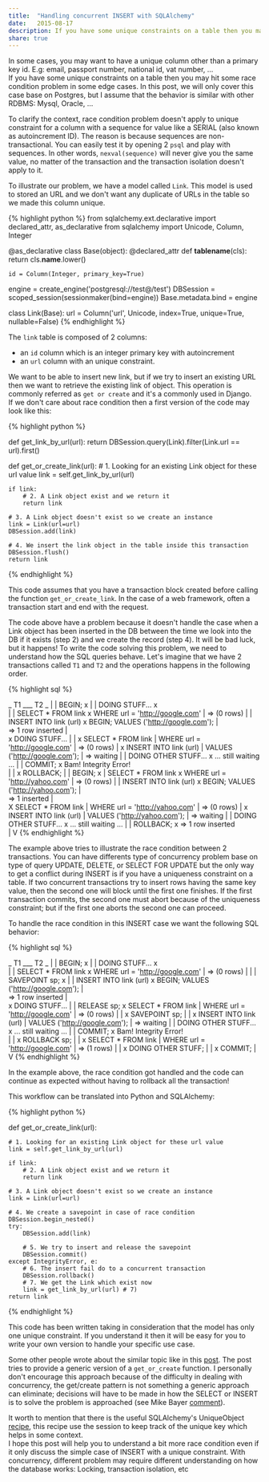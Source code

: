 ```yaml
---
title:  "Handling concurrent INSERT with SQLAlchemy"
date:   2015-08-17
description: If you have some unique constraints on a table then you may hit some race condition problem in some cases.    
share: true
---
```


In some cases, you may want to have a unique column other than a primary key id. 
E.g: email, passport number, national id, vat number, ...  
If you have some unique constraints on a table then you may hit some race condition problem in some edge cases. In this post, we will only cover this case base on Postgres, but I assume that the behavior is similar with other RDBMS: Mysql, Oracle, ... 

To clarify the context, race condition problem doesn't apply to unique constraint for a column with a sequence for value like a SERIAL (also known as autoincrement ID). The reason is because sequences are non-transactional. You can easily test it by opening 2 `psql` and play with sequences. In other words, `nexval(sequence)` will never give you the same value, no matter of the transaction and the transaction isolation doesn't apply to it. 

To illustrate our problem, we have a model called `Link`. This model is used to stored an URL and we don't want any duplicate of URLs in the table so we made this column unique.  

{% highlight python %}
from sqlalchemy.ext.declarative import declared_attr, as_declarative
from sqlalchemy import Unicode, Column, Integer

@as_declarative
class Base(object):
    @declared_attr
    def __tablename__(cls):
        return cls.__name__.lower()

    id = Column(Integer, primary_key=True)

engine = create_engine('postgresql://test@/test')
DBSession = scoped_session(sessionmaker(bind=engine))
Base.metadata.bind = engine

class Link(Base):
    url = Column('url', Unicode, index=True, unique=True, nullable=False)
{% endhighlight %}

The `link` table is composed of 2 columns: 

  - an `id` column which is an integer primary key with autoincrement 
  - an `url` column with an unique constraint.    

We want to be able to insert new link, but if we try to insert an existing URL then we want to retrieve the existing link of object. 
This operation is commonly referred as `get or create` and it's a commonly used in Django.   
If we don't care about race condition then a first version of the code may look like this: 


{% highlight python %}

def get_link_by_url(url):
    return DBSession.query(Link).filter(Link.url == url).first()


def get_or_create_link(url):
    # 1. Looking for an existing Link object for these url value
    link = self.get_link_by_url(url)

    if link:
        # 2. A Link object exist and we return it
        return link

    # 3. A Link object doesn't exist so we create an instance
    link = Link(url=url)
    DBSession.add(link)

    # 4. We insert the link object in the table inside this transaction
    DBSession.flush()
    return link 

{% endhighlight %}

This code assumes that you have a transaction block created before calling the function `get_or_create_link`. In the case of a web framework, often a transaction start and end with the request. 

The code above have a problem because it doesn't handle the case 
when a Link object has been inserted in the DB 
between the time we look into the DB if it exists (step 2) and we create the record (step 4). It will be bad luck, but it happens! To write the code solving this problem, we need to understand how the SQL queries behave. 
Let's imagine that we have 2 transactions called `T1` and `T2` and the operations happens in the following order.

{% highlight sql %}

_               T1               ___                T2              _
                                  |
                                  |
BEGIN;                            x
                                  |
                                  |
DOING STUFF...                    x   
                                  |
                                  |
SELECT * FROM link                x
WHERE url = 'http://google.com'   |
=> (0 rows)                       |
                                  |
INSERT INTO link (url)            x   BEGIN;
VALUES ('http://google.com');     |       
=> 1 row inserted                 |       
                                  x   DOING STUFF... 
                                  |
                                  |
                                  x   SELECT * FROM link
                                  |   WHERE url = 'http://google.com'
                                  |   => (0 rows)
                                  |
                                  x   INSERT INTO link (url)
                                  |   VALUES ('http://google.com');
                                  |   => waiting
                                  |
                                  |
DOING OTHER STUFF...              x   ... still waiting ...
                                  |
                                  |
COMMIT;                           x   Bam! Integrity Error!  
                                  |
                                  |
                                  x   ROLLBACK;
                                  |
                                  | 
BEGIN;                            x
                                  |
SELECT * FROM link                x
WHERE url = 'http://yahoo.com'    |
=> (0 rows)                       |
                                  |
INSERT INTO link (url)            x   BEGIN;
VALUES ('http://yahoo.com');      |       
=> 1 inserted                     |       
                                  X   SELECT * FROM link 
                                  |   WHERE url = 'http://yahoo.com'
                                  |   => (0 rows)
                                  |
                                  x   INSERT INTO link (url)
                                  |   VALUES ('http://yahoo.com');
                                  |   => waiting
                                  |
                                  |
DOING OTHER STUFF...              x   ... still waiting ...
                                  |
                                  |
ROLLBACK;                         x   => 1 row inserted  
                                  |
                                  V
{% endhighlight %}

The example above tries to illustrate the race condition between 2 transactions. 
You can have differents type of concurrency problem base on type of query UPDATE, DELETE, or SELECT FOR UPDATE but the only way to get a conflict during INSERT is if you have a uniqueness constraint on a table. If two concurrent transactions try to insert rows having the same key value, then the second one will block until the first one finishes. If the first transaction commits, the second one must abort because of the uniqueness constraint; but if the first one aborts the second one can proceed.


To handle the race condition in this INSERT case we want the following SQL behavior:

{% highlight sql %}

_               T1               ___                T2              _
                                  |
                                  |
BEGIN;                            x
                                  |
                                  |
DOING STUFF...                    x   
                                  |
                                  |
SELECT * FROM link                x
WHERE url = 'http://google.com'   |
=> (0 rows)                       |
                                  |
                                  |
SAVEPOINT sp;                     x
                                  |
                                  |
INSERT INTO link (url)            x   BEGIN;
VALUES ('http://google.com');     |       
=> 1 row inserted                 |       
                                  x   DOING STUFF... 
                                  |
                                  |
RELEASE sp;                       x   SELECT * FROM link
                                  |   WHERE url = 'http://google.com'
                                  |   => (0 rows)
                                  |
                                  |
                                  x   SAVEPOINT sp;
                                  |
                                  |
                                  x   INSERT INTO link (url)
                                  |   VALUES ('http://google.com');
                                  |   => waiting
                                  |
                                  |
DOING OTHER STUFF...              x   ... still waiting ...
                                  |
                                  |
COMMIT;                           x   Bam! Integrity Error!  
                                  |
                                  |
                                  x   ROLLBACK sp;
                                  |
                                  |
                                  x   SELECT * FROM link
                                  |   WHERE url = 'http://google.com'
                                  |   => (1 rows)
                                  |
                                  | 
                                  x   DOING OTHER STUFF;
                                  |
                                  |
                                  x   COMMIT;
                                  |
                                  V
{% endhighlight %}

In the example above, the race condition got handled and the code can continue as expected without having to rollback all the transaction!    

This workflow can be translated into Python and SQLAlchemy:

{% highlight python %}

def get_or_create_link(url):

    # 1. Looking for an existing Link object for these url value
    link = self.get_link_by_url(url)

    if link:
        # 2. A Link object exist and we return it 
        return link

    # 3. A Link object doesn't exist so we create an instance
    link = Link(url=url)

    # 4. We create a savepoint in case of race condition 
    DBSession.begin_nested()
    try:
        DBSession.add(link) 

        # 5. We try to insert and release the savepoint
        DBSession.commit()     
    except IntegrityError, e:
        # 6. The insert fail do to a concurrent transaction  
        DBSession.rollback()
        # 7. We get the Link which exist now
        link = get_link_by_url(url) # 7)
    return link
{% endhighlight %}

This code has been written taking in consideration that the model has only one unique constraint. If you understand it then it will be easy for you to write your own version to handle your specific use case.

Some other people wrote about the similar topic like in this [post](http://skien.cc/blog/2014/01/15/sqlalchemy-and-race-conditions-implementing/). The post tries to provide a generic version of a `get_or_create` function. I personally don't encourage this approach because of the difficulty in dealing with concurrency, the get/create pattern is not something a generic approach can eliminate; decisions will have to be made in how the SELECT or INSERT is to solve the problem is approached (see Mike Bayer [comment](http://skien.cc/blog/2014/01/15/sqlalchemy-and-race-conditions-implementing/#comment-1202648190)).

It worth to mention that there is the useful SQLAlchemy's UniqueObject [recipe](https://bitbucket.org/zzzeek/sqlalchemy/wiki/UsageRecipes/UniqueObject), this recipe use the session to keep track of the unique key which helps in some context.  
I hope this post will help you to understand a bit more race condition even if it only discuss the simple case of INSERT with a unique constraint. With concurrency, different problem may require different understanding on how the database works: Locking, transaction isolation, etc 
